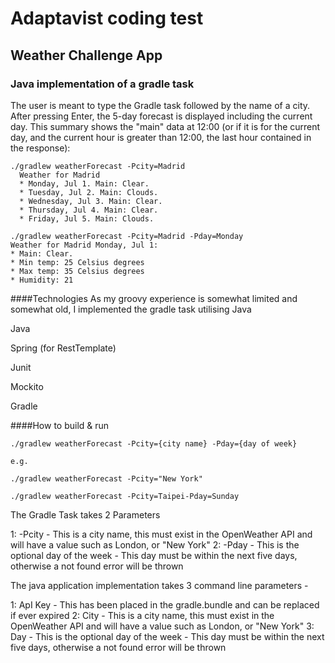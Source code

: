 # Adaptavist coding test

## Weather Challenge App

### Java implementation of a gradle task


The user is meant to type the Gradle task followed by the name of a city.
After pressing Enter, the 5-day forecast is displayed including the current day. This summary shows the "main" data at
12:00 (or if it is for the current day, and the current hour is greater than 12:00, the last hour
contained in the response):

```
./gradlew weatherForecast -Pcity=Madrid
  Weather for Madrid
  * Monday, Jul 1. Main: Clear.
  * Tuesday, Jul 2. Main: Clouds.
  * Wednesday, Jul 3. Main: Clear.
  * Thursday, Jul 4. Main: Clear.
  * Friday, Jul 5. Main: Clouds.
```

```
./gradlew weatherForecast -Pcity=Madrid -Pday=Monday
Weather for Madrid Monday, Jul 1:
* Main: Clear.
* Min temp: 25 Celsius degrees
* Max temp: 35 Celsius degrees
* Humidity: 21
```

####Technologies
As my groovy experience is somewhat limited and somewhat old, I implemented the gradle task utilising Java

Java

Spring (for RestTemplate)

Junit

Mockito

Gradle

####How to build & run

````
./gradlew weatherForecast -Pcity={city name} -Pday={day of week}

e.g.

./gradlew weatherForecast -Pcity="New York"

./gradlew weatherForecast -Pcity=Taipei-Pday=Sunday

````

The Gradle Task takes 2 Parameters

1: -Pcity - This is a city name, this must exist in the OpenWeather API and will have a value such as London, or "New York"
2: -Pday - This is the optional day of the week - This day must be within the next five days, otherwise a not found error will be thrown

The java application implementation takes 3 command line parameters -

1: ApI Key - This has been placed in the gradle.bundle and can be replaced if ever expired
2: City - This is a city name, this must exist in the OpenWeather API and will have a value such as London, or "New York"
3: Day - This is the optional day of the week - This day must be within the next five days, otherwise a not found error will be thrown

